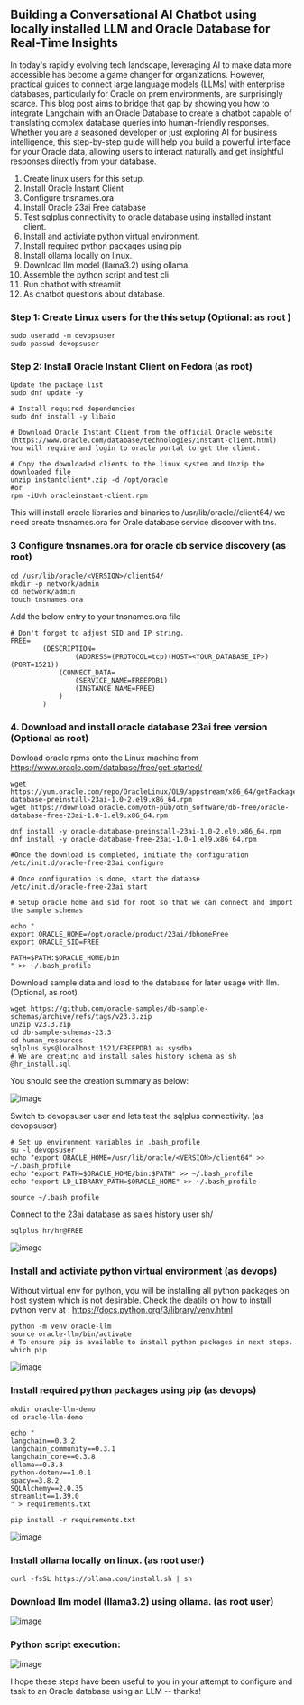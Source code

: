 ## Building a Conversational AI Chatbot using locally installed LLM and Oracle Database for Real-Time Insights


In today's rapidly evolving tech landscape, leveraging AI to make data more accessible has become a game changer for organizations. However, practical guides to connect large language models (LLMs) with enterprise databases, particularly for Oracle on prem environments, are surprisingly scarce. This blog post aims to bridge that gap by showing you how to integrate Langchain with an Oracle Database to create a chatbot capable of translating complex database queries into human-friendly responses. Whether you are a seasoned developer or just exploring AI for business intelligence, this step-by-step guide will help you build a powerful interface for your Oracle data, allowing users to interact naturally and get insightful responses directly from your database.



1. Create linux users for this setup.
2. Install Oracle Instant Client
3. Configure tnsnames.ora
4. Install Oracle 23ai Free database
5. Test sqlplus connectivity to oracle database using installed instant client.
6. Install and activiate python virtual environment.
7. Install required python packages using pip
8. Install ollama locally on linux.
9. Download llm model (llama3.2) using ollama.
10. Assemble the python script and test cli
13. Run chatbot with streamlit
14. As chatbot questions about database.


### Step 1: Create Linux users for the this setup (Optional: as root )
```
sudo useradd -m devopsuser
sudo passwd devopsuser
```

### Step 2: Install Oracle Instant Client on Fedora (as root)

```
Update the package list
sudo dnf update -y

# Install required dependencies
sudo dnf install -y libaio

# Download Oracle Instant Client from the official Oracle website
(https://www.oracle.com/database/technologies/instant-client.html)
You will require and login to oracle portal to get the client.

# Copy the downloaded clients to the linux system and Unzip the downloaded file
unzip instantclient*.zip -d /opt/oracle
#or
rpm -iUvh oracleinstant-client.rpm
```

This will install oracle libraries and binaries to /usr/lib/oracle/<VERSION>/client64/ we need create tnsnames.ora for Orale database service discover with tns.


### 3 Configure tnsnames.ora for oracle db service discovery  (as root)
```
cd /usr/lib/oracle/<VERSION>/client64/
mkdir -p network/admin
cd network/admin
touch tnsnames.ora
```

Add the below entry to your tnsnames.ora file

```
# Don't forget to adjust SID and IP string.
FREE=
        (DESCRIPTION=
                (ADDRESS=(PROTOCOL=tcp)(HOST=<YOUR_DATABASE_IP>)(PORT=1521))
            (CONNECT_DATA=
                (SERVICE_NAME=FREEPDB1)
                (INSTANCE_NAME=FREE)
            )
        )

```

### 4. Download and install oracle database 23ai free version (Optional as root)

Dowload oracle rpms onto the Linux machine from https://www.oracle.com/database/free/get-started/

```
wget https://yum.oracle.com/repo/OracleLinux/OL9/appstream/x86_64/getPackage/oracle-database-preinstall-23ai-1.0-2.el9.x86_64.rpm
wget https://download.oracle.com/otn-pub/otn_software/db-free/oracle-database-free-23ai-1.0-1.el9.x86_64.rpm

dnf install -y oracle-database-preinstall-23ai-1.0-2.el9.x86_64.rpm
dnf install -y oracle-database-free-23ai-1.0-1.el9.x86_64.rpm

#Once the download is completed, initiate the configuration
/etc/init.d/oracle-free-23ai configure

# Once configuration is done, start the databse
/etc/init.d/oracle-free-23ai start

# Setup oracle home and sid for root so that we can connect and import the sample schemas

echo "
export ORACLE_HOME=/opt/oracle/product/23ai/dbhomeFree
export ORACLE_SID=FREE

PATH=$PATH:$ORACLE_HOME/bin
" >> ~/.bash_profile

```


Download sample data and load to the database for later usage with llm. (Optional, as root)

```
wget https://github.com/oracle-samples/db-sample-schemas/archive/refs/tags/v23.3.zip
unzip v23.3.zip
cd db-sample-schemas-23.3
cd human_resources
sqlplus sys@localhost:1521/FREEPDB1 as sysdba
# We are creating and install sales history schema as sh
@hr_install.sql
```

You should see the creation summary as below:

![image](https://github.com/user-attachments/assets/270a9963-c7aa-40f0-a4b6-cd4113eab12d)





Switch to devopsuser user and lets test the sqlplus connectivity. (as devopsuser)
```
# Set up environment variables in .bash_profile
su -l devopsuser
echo "export ORACLE_HOME=/usr/lib/oracle/<VERSION>/client64" >> ~/.bash_profile
echo "export PATH=$ORACLE_HOME/bin:$PATH" >> ~/.bash_profile
echo "export LD_LIBRARY_PATH=$ORACLE_HOME" >> ~/.bash_profile

source ~/.bash_profile

```
Connect to the 23ai database as sales history user sh/<password>

```
sqlplus hr/hr@FREE
```

![image](https://github.com/user-attachments/assets/e75808a8-f2cf-43c2-b3e9-603d88031cfd)



### Install and activiate python virtual environment (as devops)

Without virtual env for python, you will be installing all python packages on host system which is not desirable. 
Check the deatils on how to install python venv at : https://docs.python.org/3/library/venv.html

```
python -m venv oracle-llm
source oracle-llm/bin/activate
# To ensure pip is available to install python packages in next steps.
which pip
```

![image](https://github.com/user-attachments/assets/2ffccc1d-6d5d-474b-8a8e-592b53cdd03e)




### Install required python packages using pip (as devops)

```
mkdir oracle-llm-demo
cd oracle-llm-demo

echo "
langchain==0.3.2
langchain_community==0.3.1
langchain_core==0.3.8
ollama==0.3.3
python-dotenv==1.0.1
spacy==3.8.2
SQLAlchemy==2.0.35
streamlit==1.39.0
" > requirements.txt

pip install -r requirements.txt

```
![image](https://github.com/user-attachments/assets/a5a3a8b7-222c-484e-980c-8076cc7a70da)



### Install ollama locally on linux. (as root user)

```
curl -fsSL https://ollama.com/install.sh | sh
```

###  Download llm model (llama3.2) using ollama. (as root user)

![image](https://github.com/user-attachments/assets/18527d78-6db1-4dc5-9879-2645ce5488c1)



### Python script execution:


![image](https://github.com/user-attachments/assets/6b716cbd-9cf4-4935-ac33-00ba6c06a299)





I hope these steps have been useful to you in your attempt to configure and task to an Oracle database using an LLM -- thanks!
